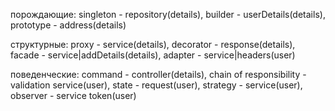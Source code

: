 порождающие: singleton - repository(details), builder - userDetails(details), prototype - address(details)

структурные: proxy - service(details), decorator - response(details), facade - service|addDetails(details), adapter - service|headers(user)

поведенческие: command - controller(details), chain of responsibility - validation service(user), state - request(user), strategy - service(user), observer - service token(user)